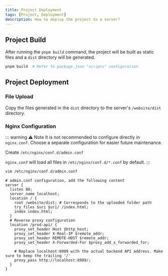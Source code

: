 ```yaml
---
title: Project Deployment
tags: [Project, Deployment]
description: How to deploy the project to a server?
---
```


## Project Build

After running the `pnpm build` command, the project will be built as static files and a `dist` directory will be generated.

```bash [pnpm]
pnpm build  # Refer to package.json "scripts" configuration
```

## Project Deployment

### File Upload

Copy the files generated in the `dist` directory to the server's `/website/dist` directory.

### Nginx Configuration

::: warning ⚠️ Note
It is not recommended to configure directly in `nginx.conf`. Choose a separate configuration for easier future maintenance.

Create `/etc/nginx/conf.d/admin.conf`

`nginx.conf` will load all files in `/etc/nginx/conf.d/*.conf` by default.
:::

```bash
vim /etc/nginx/conf.d/admin.conf
```

```shell
# admin.conf configuration, add the following content
server {
  listen 80;
  server_name localhost;
  location / {
    root /website/dist; # Corresponds to the uploaded folder path
    try_files $uri $uri/ /index.html;
    index index.html;
  }
  # Reverse proxy configuration
  location /prod-api/ {
    proxy_set_header Host $http_host;
    proxy_set_header X-Real-IP $remote_addr;
    proxy_set_header REMOTE-HOST $remote_addr;
    proxy_set_header X-Forwarded-For $proxy_add_x_forwarded_for;

    # Replace localhost:8989 with the actual backend API address. Make sure to keep the trailing '/'
    proxy_pass http://localhost:8989/;
  }
}
```
